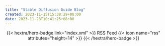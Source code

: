 ```yaml
---
title: "Stable Diffusion Guide Blog"
created: 2023-11-15T15:38:29+08:00
date: 2023-11-28T10:41:25+08:00
---
```


<div style="text-align: center; margin-top: 1em;">
{{< hextra/hero-badge link="index.xml" >}}
  <span>RSS Feed</span>
  {{< icon name="rss" attributes="height=14" >}}
{{< /hextra/hero-badge >}}
</div>